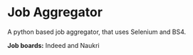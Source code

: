 # Job Aggregator

A python based job aggregator, that uses Selenium and BS4. 

**Job boards:** Indeed and Naukri
